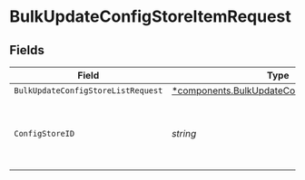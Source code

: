 # BulkUpdateConfigStoreItemRequest


## Fields

| Field                                                                                                       | Type                                                                                                        | Required                                                                                                    | Description                                                                                                 | Example                                                                                                     |
| ----------------------------------------------------------------------------------------------------------- | ----------------------------------------------------------------------------------------------------------- | ----------------------------------------------------------------------------------------------------------- | ----------------------------------------------------------------------------------------------------------- | ----------------------------------------------------------------------------------------------------------- |
| `BulkUpdateConfigStoreListRequest`                                                                          | [*components.BulkUpdateConfigStoreListRequest](../../models/components/bulkupdateconfigstorelistrequest.md) | :heavy_minus_sign:                                                                                          | N/A                                                                                                         |                                                                                                             |
| `ConfigStoreID`                                                                                             | *string*                                                                                                    | :heavy_check_mark:                                                                                          | An alphanumeric string identifying the config store.                                                        | 7Lsb7Y76rChV9hSrv3KgFl                                                                                      |